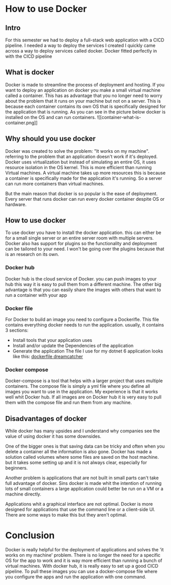 # How to use Docker
## Intro
For this semester we had to deploy a full-stack web application with a CICD pipeline. I needed a way to deploy the services I created I quickly came across a way to deploy services called docker. Docker fitted perfectly in with the CICD pipeline 

## What is docker
Docker is made to streamline the process of deployment and hosting. If you want to deploy an application on docker you make a small virtual machine called a container. This has as advantage that you no longer need to worry about the problem that it runs on your machine but not on a server. This is because each container contains its own OS that is specifically designed for the application that is running. 
As you can see in the picture below docker is installed on the OS and can run containers.
![[container-what-is-container.png]]
## Why should you use docker
Docker was created to solve the problem: "It works on my machine". referring to the problem that an application doesn't work if it's deployed. Docker uses virtualization but instead of simulating an entire OS, it uses resource isolation in the OS kernel. This is more efficient than running Virtual machines. A virtual machine takes up more resources this is because a container is specifically made for the application it's running. So a server can run more containers than virtual machines.

But the main reason that docker is so popular is the ease of deployment. Every server that runs docker can run every docker container despite OS or hardware. 

## How to use docker
To use docker you have to install the docker application. this can either be for a small single server or an entire server room with multiple servers. Docker also has support for plugins so the functionality and deployment can be tailored to your need. I won't be going over the plugins because that is an research on its own.
### Docker hub
Docker hub is the cloud service of Docker. you can push images to your hub this way it is easy to pull them from a different machine. The other big advantage is that you can easily share the images with others that want to run a container with your app

### Docker file
For Docker to build an image you need to configure a Dockerifle. This file contains everything docker needs to run the application. usually, it contains 3 sections:
- Install tools that your application uses
- Install and/or update the Dependencies of the application
- Generate the application
The file I use for my dotnet 6 application looks like this: [dockerfile dreamcatcher](https://github.com/TjerkZ/s3-dreamcatcher-api/blob/124849a110c679003190728fd0071af236a29e98/s3-dreamcatcher-api/Dockerfile)

### Docker compose 
Docker-compose is a tool that helps with a larger project that uses multiple containers. The compose file is simply a yml file where you define all images you want to use in the application.
My experience is that it works well whit Docker hub. If all images are on Docker hub it is very easy to pull them with the compose file and run them from any machine.

## Disadvantages of docker
While docker has many upsides and I understand why companies see the value of using docker it has some downsides.

One of the bigger ones is that saving data can be tricky and often when you delete a container all the information is also gone.  Docker has made a solution called volumes where some files are saved on the host machine. but it takes some setting up and it is not always clear, especially for beginners.

Another problem is applications that are not built in small parts can't take full advantage of docker. Sins docker is made whit the intention of running lots of small containers a large application could better be run on a VM or a machine directly.

Applications whit a graphical interface are not optimal. Docker is more designed for applications that use the command line or a client-side UI. There are some ways to make this but they aren't optimal.

# Conclusion
Docker is really helpful for the deployment of applications and solves the 'it works on my machine' problem. There is no longer the need for a specific OS for the app to work and it is way more efficient than running a bunch of virtual machines. With docker hub, it is really easy to set up a good CICD pipeline. To pull these images you can use a docker-compose file where you configure the apps and run the application with one command.